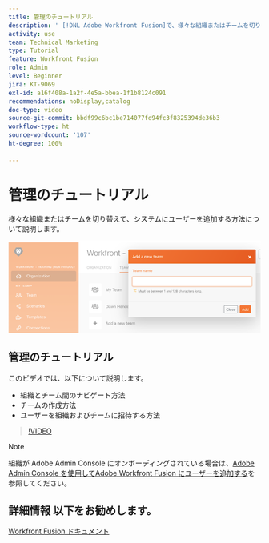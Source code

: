 ```yaml
---
title: 管理のチュートリアル
description: ' [!DNL Adobe Workfront Fusion]で、様々な組織またはチームを切り替えて、システムにユーザーを追加する方法について説明します。'
activity: use
team: Technical Marketing
type: Tutorial
feature: Workfront Fusion
role: Admin
level: Beginner
jira: KT-9069
exl-id: a16f408a-1a2f-4e5a-bbea-1f1b8124c091
recommendations: noDisplay,catalog
doc-type: video
source-git-commit: bbdf99c6bc1be714077fd94fc3f8325394de36b3
workflow-type: ht
source-wordcount: '107'
ht-degree: 100%

---
```


# 管理のチュートリアル

様々な組織またはチームを切り替えて、システムにユーザーを追加する方法について説明します。

![エラー処理を含むシナリオの画像](assets/workfront-fusion-administration-1.png)

## 管理のチュートリアル

このビデオでは、以下について説明します。

* 組織とチーム間のナビゲート方法
* チームの作成方法
* ユーザーを組織およびチームに招待する方法

>[!VIDEO](https://video.tv.adobe.com/v/335310/?quality=12&learn=on&enablevpops=1)

>[!NOTE]
>
>組織が Adobe Admin Console にオンボーディングされている場合は、[Adobe Admin Console を使用してAdobe Workfront Fusion にユーザーを追加する](https://experienceleague.adobe.com/docs/workfront/using/adobe-workfront-fusion/fusion-in-experience-cloud/add-fusion-users-admin-console.html?lang=ja)を参照してください。


## 詳細情報 以下をお勧めします。

[Workfront Fusion ドキュメント](https://experienceleague.adobe.com/en/docs/workfront-fusion/using/get-started-with-fusion/understand-workfront-fusion/workfront-fusion-overview)
